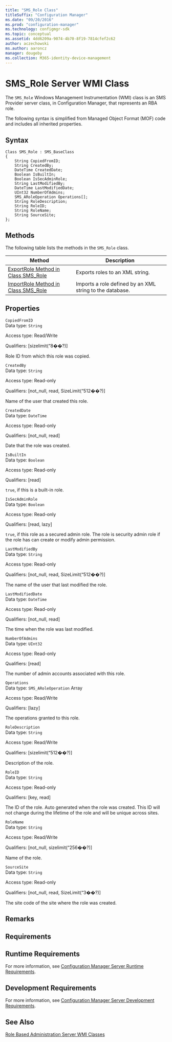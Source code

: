 ```yaml
---
title: "SMS_Role Class"
titleSuffix: "Configuration Manager"
ms.date: "09/20/2016"
ms.prod: "configuration-manager"
ms.technology: configmgr-sdk
ms.topic: conceptual
ms.assetid: 4dd6209a-9074-4b70-8f19-7814cfef2c62
author: aczechowski
ms.author: aaroncz
manager: dougeby
ms.collection: M365-identity-device-management
---
```

# SMS_Role Server WMI Class
The `SMS_Role` Windows Management Instrumentation (WMI) class is an SMS Provider server class, in Configuration Manager, that represents an RBA role.  

 The following syntax is simplified from Managed Object Format (MOF) code and includes all inherited properties.  

## Syntax  

```  
Class SMS_Role : SMS_BaseClass  
{  
    String CopiedFromID;  
    String CreatedBy;  
    DateTime CreatedDate;  
    Boolean IsBuiltIn;  
    Boolean IsSecAdminRole;  
    String LastModifiedBy;  
    DateTime LastModifiedDate;  
    UInt32 NumberOfAdmins;  
    SMS_ARoleOperation Operations[];  
    String RoleDescription;  
    String RoleID;  
    String RoleName;  
    String SourceSite;  
};  
```  

## Methods  
 The following table lists the methods in the `SMS_Role` class.  

|Method|Description|  
|------------|-----------------|  
|[ExportRole Method in Class SMS_Role](../../../../../develop/reference/core/servers/configure/exportrole-method-in-class-sms_role.md)|Exports roles to an XML string.|  
|[ImportRole Method in Class SMS_Role](../../../../../develop/reference/core/servers/configure/importrole-method-in-class-sms_role.md)|Imports a role defined by an XML string to the database.|  

## Properties  
 `CopiedFromID`  
 Data type: `String`  

 Access type: Read/Write  

 Qualifiers: [sizelimit(“8��?)]  

 Role ID from which this role was copied.  

 `CreatedBy`  
 Data type: `String`  

 Access type: Read-only  

 Qualifiers: [not_null, read, SizeLimit(“512��?)]  

 Name of the user that created this role.  

 `CreatedDate`  
 Data type: `DateTime`  

 Access type: Read-only  

 Qualifiers: [not_null, read]  

 Date that the role was created.  

 `IsBuiltIn`  
 Data type: `Boolean`  

 Access type: Read-only  

 Qualifiers: [read]  

 `true`, if this is a built-in role.  

 `IsSecAdminRole`  
 Data type: `Boolean`  

 Access type: Read-only  

 Qualifiers: [read, lazy]  

 `true`, if this role as a secured admin role. The role is security admin role if the role has can create or modify admin permission.  

 `LastModifiedBy`  
 Data type: `String`  

 Access type: Read-only  

 Qualifiers: [not_null, read, SizeLimit(“512��?)]  

 The name of the user that last modified the role.  

 `LastModifiedDate`  
 Data type: `DateTime`  

 Access type: Read-only  

 Qualifiers: [not_null, read]  

 The time when the role was last modified.  

 `NumberOfAdmins`  
 Data type: `UInt32`  

 Access type: Read-only  

 Qualifiers: [read]  

 The number of admin accounts associated with this role.  

 `Operations`  
 Data type: `SMS_ARoleOperation` Array  

 Access type: Read/Write  

 Qualifiers: [lazy]  

 The operations granted to this role.  

 `RoleDescription`  
 Data type: `String`  

 Access type: Read/Write  

 Qualifiers: [sizelimit(“512��?)]  

 Description of the role.  

 `RoleID`  
 Data type: `String`  

 Access type: Read-only  

 Qualifiers: [key, read]  

 The ID of the role. Auto generated when the role was created. This ID will not change during the lifetime of the role and will be unique across sites.  

 `RoleName`  
 Data type: `String`  

 Access type: Read/Write  

 Qualifiers: [not_null, sizelimit(“256��?)]  

 Name of the role.  

 `SourceSite`  
 Data type: `String`  

 Access type: Read-only  

 Qualifiers: [not_null, read, SizeLimit(“3��?)]  

 The site code of the site where the role was created.  

## Remarks  

## Requirements  

## Runtime Requirements  
 For more information, see [Configuration Manager Server Runtime Requirements](../../../../../develop/core/reqs/server-runtime-requirements.md).  

## Development Requirements  
 For more information, see [Configuration Manager Server Development Requirements](../../../../../develop/core/reqs/server-development-requirements.md).  

## See Also  
 [Role Based Administration Server WMI Classes](../../../../../develop/reference/core/servers/configure/role-based-administration-server-wmi-classes.md)
